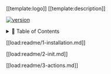 [[template:logo]] [[template:description]]

[![version](https://img.shields.io/badge/version-[[pkg.version]]-green.svg)](https://semver.org)

<details>
<summary>📖 Table of Contents</summary>
<br />
[[ template:toc ]]
</details>

[[load:readme/1-installation.md]]

[[load:readme/2-init.md]]

[[load:readme/3-actions.md]]
